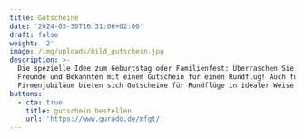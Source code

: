 ```yaml
---
title: Gutscheine
date: '2024-05-30T16:31:06+02:00'
draft: false
weight: '2'
image: /img/uploads/bild_gutschein.jpg
description: >-
  Die spezielle Idee zum Geburtstag oder Familienfest: Überraschen Sie Ihre
  Freunde und Bekannten mit einem Gutschein für einen Rundflug! Auch für ein
  Firmenjubiläum bieten sich Gutscheine für Rundflüge in idealer Weise an.
buttons:
  - cta: true
    title: gutschein bestellen
    url: 'https://www.gurado.de/mfgt/'
---
```


